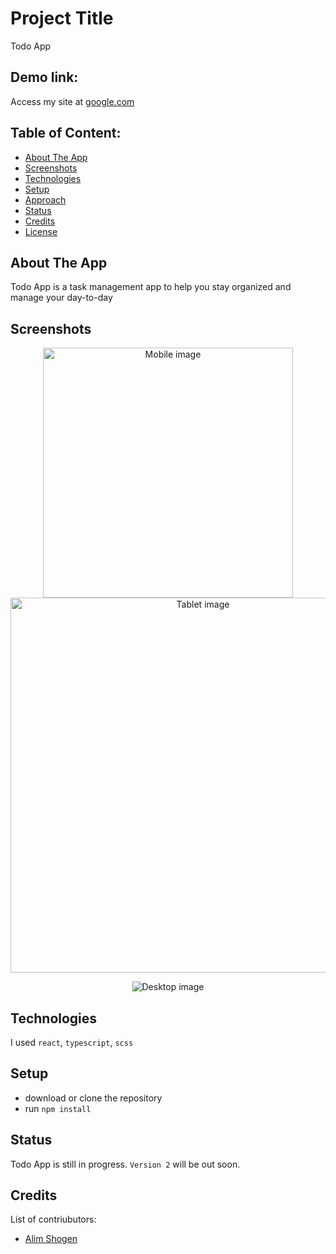 # Project Title

Todo App

## Demo link:

Access my site at [google.com](https://google.com)

## Table of Content:

-   [About The App](#about-the-app)
-   [Screenshots](#screenshots)
-   [Technologies](#technologies)
-   [Setup](#setup)
-   [Approach](#approach)
-   [Status](#status)
-   [Credits](#credits)
-   [License](#license)

## About The App

Todo App is a task management app to help you stay organized and manage your day-to-day

## Screenshots

<p align="center">
  <img src="https://user-images.githubusercontent.com/60940904/214321492-ee6ff6a4-64fd-49dc-ae04-ba1116d189cb.png?raw=false" width="400" alt="Mobile image"/>
  <img src="https://user-images.githubusercontent.com/60940904/214321541-3f0d3936-25c2-45f4-86ac-497d02ff1bbe.png?raw=false" width="600" alt="Tablet image"/>
</p>
<p align="center">
  <img src="https://user-images.githubusercontent.com/60940904/214321561-a68751fc-3e01-4c2c-b2e4-27fdefdc3649.png?raw=true" alt="Desktop image"/>
</p>

## Technologies

I used `react`, `typescript`, `scss`

## Setup

-   download or clone the repository
-   run `npm install`

## Status

Todo App is still in progress. `Version 2` will be out soon.

## Credits

List of contriubutors:

-   [Alim Shogen](https://www.linkedin.com/in/alims63/)
